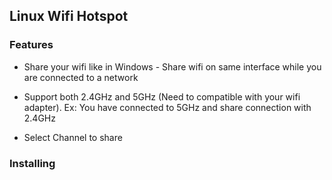 ## Linux Wifi Hotspot

### Features

* Share your wifi like in Windows - Share wifi on same interface while you are connected to a network

* Support both 2.4GHz and 5GHz (Need to compatible with your wifi adapter). Ex: You have connected to 5GHz and share connection with 2.4GHz

* Select Channel to share


### Installing
